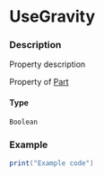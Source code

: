 # UseGravity
### Description
Property description

Property of [Part](/classes/Part/)

#### Type
`Boolean`

### Example
```lua
print("Example code")
```
